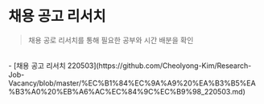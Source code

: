 # 채용 공고 리서치
> 채용 공로 리서치를 통해 필요한 공부와 시간 배분을 확인
<br/>
- [채용 공고 리서치 220503](https://github.com/Cheolyong-Kim/Research-Job-Vacancy/blob/master/%EC%B1%84%EC%9A%A9%20%EA%B3%B5%EA%B3%A0%20%EB%A6%AC%EC%84%9C%EC%B9%98_220503.md)
